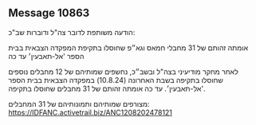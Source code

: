 ## Message 10863

הודעה משותפת לדובר צה"ל ודוברות שב"כ:

אומתה זהותם של 31 מחבלי חמאס וגא״פ שחוסלו בתקיפת המפקדה הצבאית בבית הספר 'אל-תאבעין׳ עד כה

לאחר מחקר מודיעיני בצה"ל ובשב״כ, נחשפים שמותיהם של 12 מחבלים נוספים שחוסלו בתקיפה בשבת האחרונה (10.8.24) במפקדה הצבאית בבית הספר 'אל-תאבעין׳.
עד כה אומתה זהותם של 31 מחבלים שחוסלו בתקיפה. 

מצורפים שמותיהם ותמונותיהם של 31 המחבלים: https://IDFANC.activetrail.biz/ANC1208202478121

